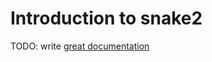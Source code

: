 # Introduction to snake2

TODO: write [great documentation](http://jacobian.org/writing/great-documentation/what-to-write/)
